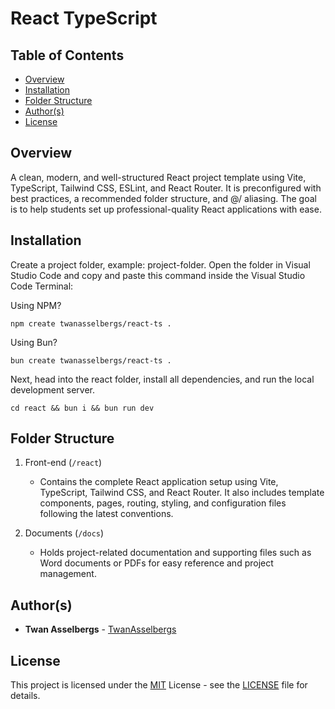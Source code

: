 # React TypeScript

## Table of Contents

- [Overview](#overview)
- [Installation](#installation)
- [Folder Structure](#folder-structure)
- [Author(s)](#authors)
- [License](#license)

## Overview

A clean, modern, and well-structured React project template using Vite, TypeScript, Tailwind CSS, ESLint, and React Router. It is preconfigured with best practices, a recommended folder structure, and @/ aliasing. The goal is to help students set up professional-quality React applications with ease.

## Installation

Create a project folder, example: project-folder. Open the folder in Visual Studio Code and copy and paste this command inside the Visual Studio Code Terminal:

Using NPM?

```
npm create twanasselbergs/react-ts .
```

Using Bun?

```
bun create twanasselbergs/react-ts .
```

Next, head into the react folder, install all dependencies, and run the local development server.

```
cd react && bun i && bun run dev
```

## Folder Structure

1. Front-end (`/react`)

   - Contains the complete React application setup using Vite, TypeScript, Tailwind CSS, and React Router. It also includes template components, pages, routing, styling, and configuration files following the latest conventions.

2. Documents (`/docs`)

   - Holds project-related documentation and supporting files such as Word documents or PDFs for easy reference and project management.

## Author(s)

- **Twan Asselbergs** - [TwanAsselbergs](https://github.com/TwanAsselbergs)

## License

This project is licensed under the [MIT](LICENSE) License - see the [LICENSE](LICENSE) file for details.
